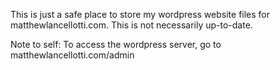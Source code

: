 This is just a safe place to store my wordpress website files for matthewlancellotti.com.  This is not necessarily up-to-date.

Note to self: To access the wordpress server, go to matthewlancellotti.com/admin

